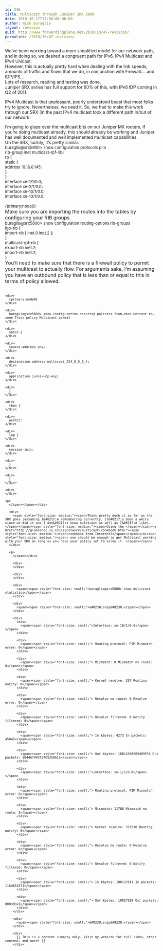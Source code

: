 ```yaml
---
id: 246
title: Multicast through Juniper SRX 5800
date: 2010-10-17T17:56:00-06:00
author: Nick Buraglio
layout: revision
guid: http://www.forwardingplane.net/2010/10/47-revision/
permalink: /2010/10/47-revision/
---
```

We&#8217;ve been working toward a more simplified model for our network path, and in doing so, we desired a congruent path for IPv6, IPv4 Multicast and IPv4 Unicast.  
However, this is actually pretty hard when dealing with the link speeds, amounts of traffic and flows that we do, in conjunction with Firewall&#8230;..and IDP/IPS&#8230;  
Lots of research, reading and testing was done.  
Juniper SRX series has full support for 90% of this, with IPv6 IDP coming in Q2 of 2011.

IPv4 Multicast is that unpleasant, poorly understood beast that most folks try to ignore. Nevertheless, we need it. So, we had to make this work through our SRX (in the past IPv4 multicast took a different path in/out of our network. 

<div>
  I&#8217;m going to glaze over the multicast bits on our Juniper MX routers, if you&#8217;re doing multicast already, this should already be working and Juniper has well documented and well implemented multicast capabilities.
</div>

<div>
  On the SRX, luckily, it&#8217;s pretty similar.
</div>

<div>
</div>

<div>
</div>

<div>
  <div>
    <span style="font-size: small;"><span>buraglio@srx5800> show configuration protocols pim </span></span>
  </div>
  
  <div>
    <span style="font-size: small;"><span>rib-group inet multicast-rpf-rib;</span></span>
  </div>
  
  <div>
    <span style="font-size: small;"><span>rp {</span></span>
  </div>
  
  <div>
    <span style="font-size: small;"><span> static {</span></span>
  </div>
  
  <div>
    <span style="font-size: small;"><span> address 10.16.0.145;</span></span>
  </div>
  
  <div>
    <span style="font-size: small;"><span> }</span></span>
  </div>
  
  <div>
    <span style="font-size: small;"><span>}</span></span>
  </div>
  
  <div>
    <span style="font-size: small;"><span>interface xe-1/1/0.0;</span></span>
  </div>
  
  <div>
    <span style="font-size: small;"><span>interface xe-2/1/0.0;</span></span>
  </div>
  
  <div>
    <span style="font-size: small;"><span>interface xe-10/1/0.0;</span></span>
  </div>
  
  <div>
    <span style="font-size: small;"><span>interface xe-13/1/0.0;</span></span>
  </div>
  
  <div>
    <span style="font-size: small;"><span><br /></span></span>
  </div>
  
  <div>
    <span style="font-size: small;"><span>{primary:node0}</span></span>
  </div>
</div>

<div>
</div>

<div>
  <span style="font-size: medium;">Make sure you are importing the routes into the tables by configuring your RIB groups</span>
</div>

<div>
</div>

<div>
  <div>
    <span><span style="font-size: small;">buraglio@srx5800> show configuration routing-options rib-groups </span></span>
  </div>
  
  <div>
    <span><span style="font-size: small;">igp-rib {</span></span>
  </div>
  
  <div>
    <span><span style="font-size: small;"> import-rib [ inet.0 inet.2 ];</span></span>
  </div>
  
  <div>
    <span><span style="font-size: small;">}</span></span>
  </div>
  
  <div>
    <span><span style="font-size: small;">multicast-rpf-rib {</span></span>
  </div>
  
  <div>
    <span><span style="font-size: small;"> export-rib inet.2;</span></span>
  </div>
  
  <div>
    <span><span style="font-size: small;"> import-rib inet.2;</span></span>
  </div>
  
  <div>
    <span><span style="font-size: small;">}</span></span>
  </div>
</div>

<div>
</div>

<div>
  <span style="font-size: medium; "><span>You&#8217;ll need to make sure that there is a firewall policy to permit your multicast to actually flow. For arguments sake, I&#8217;m assuming you have an outbound policy that is less than or equal to this in terms of policy allowed.</span></span>
</div>

<div>
  <span><br /></span>
</div>

<div>
  <span></p> 
  
  <div>
    <span><span style="font-size: small;"></p> 
    
    <div>
      {primary:node0}
    </div>
    
    <div>
      buraglio@srx5800> show configuration security policies from-zone Untrust to-zone Trust policy Multicast-permit
    </div>
    
    <div>
      match {
    </div>
    
    <div>
      source-address any;
    </div>
    
    <div>
      destination-address multicast_224_0_0_0_4;
    </div>
    
    <div>
      application junos-udp-any;
    </div>
    
    <div>
      }
    </div>
    
    <div>
      then {
    </div>
    
    <div>
      permit;
    </div>
    
    <div>
      log {
    </div>
    
    <div>
      session-init;
    </div>
    
    <div>
      }
    </div>
    
    <div>
      }
    </div>
    
    <div>
    </div>
    
    <p>
      </span></span></div> 
      
      <div>
        <span style="font-size: medium;"><span>Thats pretty much it as far as the SRX goes (assuming I&#8217;m remembering correctly, it&#8217;s been a while since we did it and I don&#8217;t know multicast as well as I&#8217;d like). </span></span><span style="font-size: medium;"><span>Using the </span></span><a href="http://globalnoc.iu.edu/i2network/multicast-cookbook.html"><span style="font-size: medium;"><span>cookbook from Internet2</span></span></a><span style="font-size: medium;"><span> one should be enough to get Multicast working with your SRX as long as you have your policy set to allow it. </span></span>
      </div>
      
      <p>
        </span></div> 
        
        <div>
        </div>
        
        <div>
        </div>
        
        <div>
          <span><span style="font-size: small;">buraglio@srx5800> show multicast statistics</span></span>
        </div>
        
        <div>
          <span><span style="font-size: small;">&#8230;snip&#8230;</span></span>
        </div>
        
        <div>
          <div>
            <span><span style="font-size: small;">Interface: xe-10/1/0.0</span></span>
          </div>
          
          <div>
            <span><span style="font-size: small;"> Routing protocol: PIM Mismatch error: 0</span></span>
          </div>
          
          <div>
            <span><span style="font-size: small;"> Mismatch: 8 Mismatch no route: 0</span></span>
          </div>
          
          <div>
            <span><span style="font-size: small;"> Kernel resolve: 287 Routing notify: 0</span></span>
          </div>
          
          <div>
            <span><span style="font-size: small;"> Resolve no route: 0 Resolve error: 0</span></span>
          </div>
          
          <div>
            <span><span style="font-size: small;"> Resolve filtered: 0 Notify filtered: 0</span></span>
          </div>
          
          <div>
            <span><span style="font-size: small;"> In kbytes: 4273 In packets: 45042</span></span>
          </div>
          
          <div>
            <span><span style="font-size: small;"> Out kbytes: 18014398509409554 Out packets: 18446744073709258616</span></span>
          </div>
          
          <div>
            <span><span style="font-size: small;">Interface: xe-1/1/0.0</span></span>
          </div>
          
          <div>
            <span><span style="font-size: small;"> Routing protocol: PIM Mismatch error: 0</span></span>
          </div>
          
          <div>
            <span><span style="font-size: small;"> Mismatch: 11786 Mismatch no route: 3</span></span>
          </div>
          
          <div>
            <span><span style="font-size: small;"> Kernel resolve: 323210 Routing notify: 0</span></span>
          </div>
          
          <div>
            <span><span style="font-size: small;"> Resolve no route: 0 Resolve error: 0</span></span>
          </div>
          
          <div>
            <span><span style="font-size: small;"> Resolve filtered: 0 Notify filtered: 0</span></span>
          </div>
          
          <div>
            <span><span style="font-size: small;"> In kbytes: 100127811 In packets: 1164651571</span></span>
          </div>
          
          <div>
            <span><span style="font-size: small;"> Out kbytes: 10827919 Out packets: 80039321</span></span>
          </div>
        </div>
        
        <div>
          <span><span style="font-size: small;">&#8230;snip&#8230;</span></span>
        </div>
        
        <div>
          [[ This is a content summary only. Visit my website for full links, other content, and more! ]]
        </div>